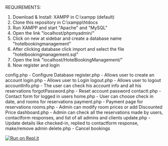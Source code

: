 REQUIREMENTS:
1. Download & Install: XAMPP in C:\xampp (default)
2. Clone this repository in C:\xampp\htdocs
3. Run XAMPP and start "Apache" and "MySQL"
4. Open the link "localhost/phpmyadmin/"
5. Click on new at sidebar and create a database name "hotelbookingmanagement"
6. After clicking database click import and select the file "hotelbookingmanagement.sql"
4. Open the link "localhost/HotelBookingManagement/"
8. Now register and login



config.php - Configure Database
register.php - Allows user to create an account
login.php - Allows user to Login
logout.php - Allows user to logout
accountInfo.php - The user can check his account info and all his reservations
forgotPassword.php - Reset account password
contactt.php - Contact form for logged in users
home.php - User can choose check in date, and rooms for reservations
payment.php - Payment page for reservations
rooms.php - Admin can modify room prices or add Discounted Price
dashboard.php - Admin can check all the reservations made by users, contactform responses, and list of all admins and clients
update.php - Update details like checked-in, replied to contactform response, make/remove admin
delete.php - Cancel bookings

[![Run on Repl.it](https://repl.it/badge/github/pratham-jaiswal/HotelBookingManagement)](https://repl.it/github/pratham-jaiswal/HotelBookingManagement)

